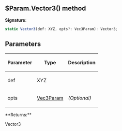 
## $Param.Vector3() method

**Signature:**

```typescript
static Vector3(def: XYZ, opts?: Vec3Param): Vector3;
```

## Parameters

<table><thead><tr><th>

Parameter


</th><th>

Type


</th><th>

Description


</th></tr></thead>
<tbody><tr><td>

def


</td><td>

XYZ


</td><td>


</td></tr>
<tr><td>

opts


</td><td>

[Vec3Param](/reference/vec3param.md)


</td><td>

_(Optional)_


</td></tr>
</tbody></table>
**Returns:**

Vector3


